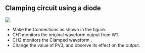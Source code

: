 Clamping circuit using a diode
---

![](https://github.com/fossasia/pslab-experiments/blob/master/images/schematics/Clamper.svg)

* Make the Connections as shown in the figure.
* CH1 monitors the original waveform output from W1.
* CH2 monitors the Clamped waveform .
* Change the value of PV3, and observe its effect on the output.
